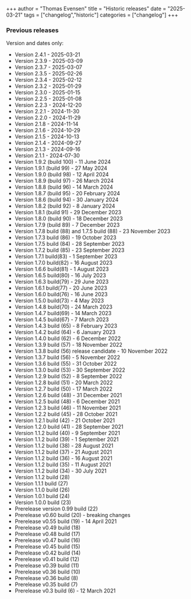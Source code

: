 +++
author = "Thomas Evensen"
title = "Historic releases"
date = "2025-03-21"
tags = ["changelog","historic"]
categories = ["changelog"]
+++

### Previous releases

Version and dates only:

- Version 2.4.1 - 2025-03-21
- Version 2.3.9 - 2025-03-09
- Version 2.3.7 - 2025-03-07
- Version 2.3.5 - 2025-02-26
- Version 2.3.4 - 2025-02-12
- Version 2.3.2 - 2025-01-29
- Version 2.3.0 - 2025-01-15
- Version 2.2.5 - 2025-01-08
- Version 2.2.3 - 2024-12-20
- Version 2.2.1 - 2024-11-30
- Version 2.2.0 - 2024-11-29
- Version 2.1.8 - 2024-11-14
- Version 2.1.6 - 2024-10-29
- Version 2.1.5  - 2024-10-13
- Version 2.1.4  - 2024-09-27
- Version 2.1.3  - 2024-09-16
- Version 2.1.1  - 2024-07-30
- Version 1.9.2 (build 100) - 11 June 2024
- Version 1.9.1 (build 99) - 27 May 2024
- Version 1.9.0 (build 98) - 12 April 2024
- Version 1.8.9 (build 97) - 26 March 2024
- Version 1.8.8 (build 96) - 14 March 2024
- Version 1.8.7 (build 95) - 20 February 2024
- Version 1.8.6 (build 94) - 30 January 2024
- Version 1.8.2 (build 92) - 8 January 2024
- Version 1.8.1 (build 91) - 29 December 2023
- Version 1.8.0 (build 90) - 18 December 2023
- Version 1.7.9 (build 89) - 7 December 2023
- Version 1.7.8 build (88)  and 1.7.5 build (88) - 23 November 2023
- Version 1.7.3 build (86) - 19 October 2023
- Version 1.7.5 build (84) - 28 September 2023
- Version 1.7.2 build (85) - 23 September 2023
- Version 1.7.1 build(83) - 1 September 2023
- Version 1.7.0 build(82) - 16 August 2023
- Version 1.6.6 build(81) - 1 August 2023
- Version 1.6.5 build(80) - 16 July 2023
- Version 1.6.3 build(79) -  29 June 2023
- Version 1.6.1 build(77) -  20 June 2023
- Version 1.6.0 build(76) -  16 June 2023
- Version 1.5.0 build(73) - 4 May 2023
- Version 1.4.8 build(70) - 24 March 2023
- Version 1.4.7 build(69)  -  14 March 2023
- Version 1.4.5 build(67) -  7 March 2023
- Version 1.4.3 build (65) - 8 February 2023
- Version 1.4.2 build (64) - 6 January 2023
- Version 1.4.0 build (62) - 6 December 2022
- Version 1.3.9 build (57) - 18 November 2022
- Version 1.3.8 build (56) release candidate - 10 November 2022
- Version 1.3.7 build (56) - 5 November 2022
- Version 1.3.6 build (55) - 31 October 2022
- Version 1.3.0 build (53) - 30 September 2022
- Version 1.2.9 build (52) - 8 September 2022
- Version 1.2.8 build (51) - 20 March 2022
- Version 1.2.7 build (50) - 17 March 2022
- Version 1.2.6 build (48) - 31 December 2021
- Version 1.2.5 build (48) - 6 December 2021
- Version 1.2.3 build (46) - 11 November 2021
- Version 1.2.2 build (45) - 28 October 2021
- Version 1.2.1 build (42) - 21 October 2021
- Version 1.2.0 build (41) - 28 September 2021
- Version 1.1.2 build (40) - 9 September 2021
- Version 1.1.2 build (39) - 1 September 2021
- Version 1.1.2 build (38) - 28 August 2021
- Version 1.1.2 build (37) - 21 August 2021
- Version 1.1.2 build (36) - 16 August 2021
- Version 1.1.2 build (35) - 11 August 2021
- Version 1.1.2 build (34) - 30 July 2021
- Version 1.1.2 build (28)
- Version 1.1.1 build (27)
- Version 1.1.0 build (26)
- Version 1.0.1 build (24)
- Version 1.0.0 build (23)
- Prerelease version 0.99 build (22)
- Prerelease v0.60 build (20) - breaking changes
- Prerelease v0.55 build (19) - 14 April 2021
- Prerelease v0.49 build (18)
- Prerelease v0.48 build (17)
- Prerelease v0.47 build (16)
- Prerelease v0.45 build (15)
- Prerelease v0.42 build (14)
- Prerelease v0.41 build (12)
- Prerelease v0.39 build (11)
- Prerelease v0.36 build (10)
- Prerelease v0.36 build (8)
- Prerelease v0.35 build (7)
- Prerelease v0.3 build (6) - 12 March 2021
